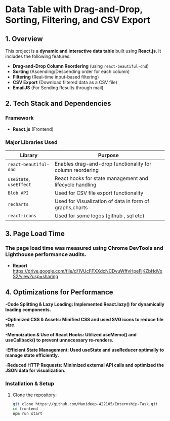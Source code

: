 # Data Table with Drag-and-Drop, Sorting, Filtering, and CSV Export  

## 1. Overview  
This project is a **dynamic and interactive data table** built using **React.js**. It includes the following features:  
- **Drag-and-Drop Column Reordering** (using `react-beautiful-dnd`)  
- **Sorting** (Ascending/Descending order for each column)  
- **Filtering** (Real-time input-based filtering)  
- **CSV Export** (Download filtered data as a CSV file)  
- **EmailJS** (For Sending Results through mail)

## 2. Tech Stack and Dependencies  
### **Framework**  
- **React.js** (Frontend)  

### **Major Libraries Used**  
| Library | Purpose |
|---------|---------|
| `react-beautiful-dnd` | Enables drag-and-drop functionality for column reordering |
| `useState`, `useEffect` | React hooks for state management and lifecycle handling |
| `Blob API` | Used for CSV file export functionality |
| `recharts` | Used for Visualization of data in form of graphs,charts |
| `react-icons` | Used for some logos (github , sql etc) |


## 3. Page Load Time
### **The page load time was measured using Chrome DevTools and Lighthouse performance audits.** 
- **Report** https://drive.google.com/file/d/1VUcFFXXdcNCDvuWffvHpeFjKZbHdVxS2/view?usp=sharing

## 4. Optimizations for Performance

   **-Code Splitting & Lazy Loading: Implemented React.lazy() for dynamically loading components.**

   **-Optimized CSS & Assets: Minified CSS and used SVG icons to reduce file size.**

   **-Memoization & Use of React Hooks: Utilized useMemo() and useCallback() to prevent unnecessary re-renders.**

   **-Efficient State Management: Used useState and useReducer optimally to manage state efficiently.**

   **-Reduced HTTP Requests: Minimized external API calls and optimized the JSON data for visualization.**


### **Installation & Setup**  
1. Clone the repository:  
   ```sh
   git clone https://github.com/Manideep-422105/Internship-Task.git
   cd frontend
   npm run start

